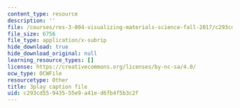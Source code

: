```yaml
---
content_type: resource
description: ''
file: /courses/res-3-004-visualizing-materials-science-fall-2017/c293cd55943555e9a41ed6fb4f5b3c2f_peJUDjHJGb4.vtt
file_size: 6756
file_type: application/x-subrip
hide_download: true
hide_download_original: null
learning_resource_types: []
license: https://creativecommons.org/licenses/by-nc-sa/4.0/
ocw_type: OCWFile
resourcetype: Other
title: 3play caption file
uid: c293cd55-9435-55e9-a41e-d6fb4f5b3c2f
---
```

